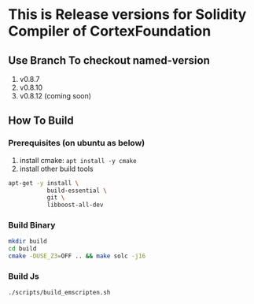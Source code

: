 # This is Release versions for Solidity Compiler of CortexFoundation

## Use Branch To checkout named-version

1. v0.8.7
2. v0.8.10
3. v0.8.12 (coming soon)

## How To Build

### Prerequisites (on ubuntu as below)
1. install cmake: `apt install -y cmake`
2. install other build tools
```bash
apt-get -y install \
           build-essential \
           git \
           libboost-all-dev
```

### Build Binary
``` bash
mkdir build
cd build
cmake -DUSE_Z3=OFF .. && make solc -j16
```

### Build Js
```bash
./scripts/build_emscripten.sh
```

